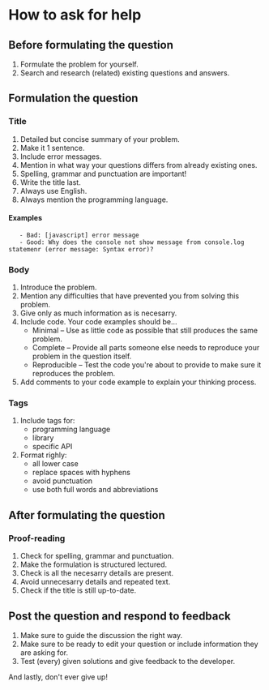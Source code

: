# How to ask for help

## Before formulating the question
1. Formulate the problem for yourself.
2. Search and research (related) existing questions and answers.

## Formulation the question
### Title
1. Detailed but concise summary of your problem.
2. Make it 1 sentence.
3. Include error messages.
4. Mention in what way your questions differs from already existing ones.
5. Spelling, grammar and punctuation are important! 
6. Write the title last.
7. Always use English.
8. Always mention the programming language.

#### **Examples**
       - Bad: [javascript] error message
       - Good: Why does the console not show message from console.log statemenr (error message: Syntax error)?

### Body 
1. Introduce the problem.
2. Mention any difficulties that have prevented you from solving this problem.
3. Give only as much information as is necesarry.
4. Include code. Your code examples should be…
   - Minimal – Use as little code as possible that still produces the same problem.
   - Complete – Provide all parts someone else needs to reproduce your problem in the question itself.
   - Reproducible – Test the code you're about to provide to make sure it reproduces the problem.
5. Add comments to your code example to explain your thinking process. 

### Tags
1. Include tags for:
   - programming language
   - library
   - specific API
2. Format righly:
   - all lower case
   - replace spaces with hyphens
   - avoid punctuation 
   - use both full words and abbreviations

## After formulating the question
### Proof-reading
1. Check for spelling, grammar and punctuation.
2. Make the formulation is structured lectured.
3. Check is all the necesarry details are present.
4. Avoid unnecesarry details and repeated text.
5. Check if the title is still up-to-date.

## Post the question and respond to feedback
1. Make sure to guide the discussion the right way.
2. Make sure to be ready to edit your question or include information they are asking for.
3. Test (every) given solutions and give feedback to the developer.

And lastly, don't ever give up!

